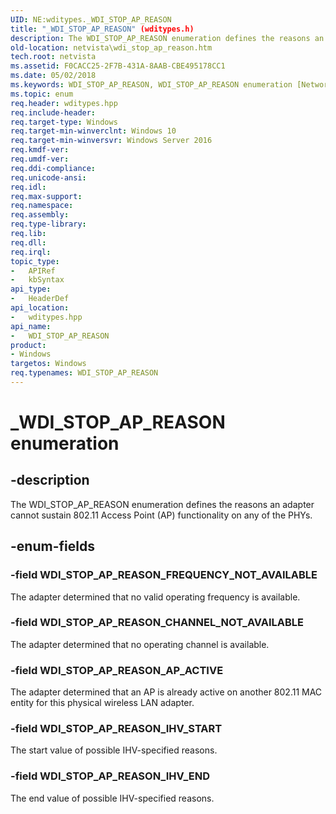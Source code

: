 ```yaml
---
UID: NE:wditypes._WDI_STOP_AP_REASON
title: "_WDI_STOP_AP_REASON" (wditypes.h)
description: The WDI_STOP_AP_REASON enumeration defines the reasons an adapter cannot sustain 802.11 Access Point (AP) functionality on any of the PHYs.
old-location: netvista\wdi_stop_ap_reason.htm
tech.root: netvista
ms.assetid: F0CACC25-2F7B-431A-8AAB-CBE495178CC1
ms.date: 05/02/2018
ms.keywords: WDI_STOP_AP_REASON, WDI_STOP_AP_REASON enumeration [Network Drivers Starting with Windows Vista], WDI_STOP_AP_REASON_AP_ACTIVE, WDI_STOP_AP_REASON_CHANNEL_NOT_AVAILABLE, WDI_STOP_AP_REASON_FREQUENCY_NOT_AVAILABLE, WDI_STOP_AP_REASON_IHV_END, WDI_STOP_AP_REASON_IHV_START, _WDI_STOP_AP_REASON, netvista.wdi_stop_ap_reason, wditypes/WDI_STOP_AP_REASON, wditypes/WDI_STOP_AP_REASON_AP_ACTIVE, wditypes/WDI_STOP_AP_REASON_CHANNEL_NOT_AVAILABLE, wditypes/WDI_STOP_AP_REASON_FREQUENCY_NOT_AVAILABLE, wditypes/WDI_STOP_AP_REASON_IHV_END, wditypes/WDI_STOP_AP_REASON_IHV_START
ms.topic: enum
req.header: wditypes.hpp
req.include-header: 
req.target-type: Windows
req.target-min-winverclnt: Windows 10
req.target-min-winversvr: Windows Server 2016
req.kmdf-ver: 
req.umdf-ver: 
req.ddi-compliance: 
req.unicode-ansi: 
req.idl: 
req.max-support: 
req.namespace: 
req.assembly: 
req.type-library: 
req.lib: 
req.dll: 
req.irql: 
topic_type:
-	APIRef
-	kbSyntax
api_type:
-	HeaderDef
api_location:
-	wditypes.hpp
api_name:
-	WDI_STOP_AP_REASON
product:
- Windows
targetos: Windows
req.typenames: WDI_STOP_AP_REASON
---
```


# _WDI_STOP_AP_REASON enumeration


## -description


The WDI_STOP_AP_REASON enumeration defines the reasons an adapter cannot sustain 802.11 Access Point (AP) functionality on any of the PHYs.


## -enum-fields




### -field WDI_STOP_AP_REASON_FREQUENCY_NOT_AVAILABLE

The adapter determined that no valid operating frequency is available.


### -field WDI_STOP_AP_REASON_CHANNEL_NOT_AVAILABLE

The adapter determined that no operating channel is available.


### -field WDI_STOP_AP_REASON_AP_ACTIVE

The adapter determined that an AP is already active on another 802.11 MAC entity for this physical wireless LAN adapter.


### -field WDI_STOP_AP_REASON_IHV_START

The start value of possible IHV-specified reasons.


### -field WDI_STOP_AP_REASON_IHV_END

The end value of possible IHV-specified reasons.

